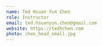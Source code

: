 ```yaml
---
name: Ted Hsuan Yun Chen
role: Instructor
email: ted.hsuanyun.chen@gmail.com
website: https://tedhchen.com
photo: chen_head_small.jpg
---
```

